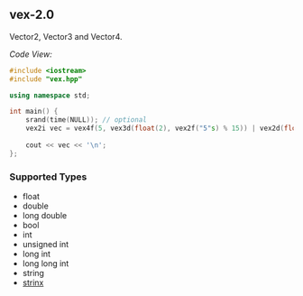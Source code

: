 ## vex-2.0

Vector2, Vector3 and Vector4.

_Code View:_
```cpp
#include <iostream>
#include "vex.hpp"

using namespace std;

int main() {
    srand(time(NULL)); // optional
    vex2i vec = vex4f(5, vex3d(float(2), vex2f("5"s) % 15)) | vex2d(float(3), int(8)) * vex3d(0.f, vex2f(53)); // works!!
    
    cout << vec << '\n';
};
```

### Supported Types
- float
- double
- long double
- bool
- int
- unsigned int
- long int
- long long int
- string
- [strinx](https://github.com/TYSON-Alii/strinx)
